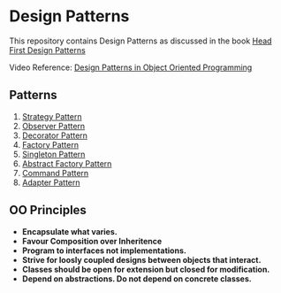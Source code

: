 # Design Patterns

This repository contains Design Patterns as discussed in the book [Head First Design Patterns](https://www.amazon.in/Head-First-Design-Patterns-Object-Oriented/dp/9385889753/ref=asc_df_9385889753/?tag=googleshopdes-21&linkCode=df0&hvadid=397005666406&hvpos=&hvnetw=g&hvrand=14080389639540461079&hvpone=&hvptwo=&hvqmt=&hvdev=c&hvdvcmdl=&hvlocint=&hvlocphy=9298819&hvtargid=pla-1149853199252&psc=1&ext_vrnc=hi)

Video Reference: [Design Patterns in Object Oriented Programming](https://www.youtube.com/playlist?list=PLrhzvIcii6GNjpARdnO4ueTUAVR9eMBpc)

## Patterns

1. [Strategy Pattern](/Strategy/README.md)
2. [Observer Pattern](/Observer/README.md)
3. [Decorator Pattern](/Decorator/README.md)
4. [Factory Pattern](/Factory/README.md)
5. [Singleton Pattern](/Singleton/README.md)
6. [Abstract Factory Pattern](/AbstractFactory/README.md)
7. [Command Pattern](/Command/README.md)
8. [Adapter Pattern](/Adapter/README.md)

## OO Principles

-   **Encapsulate what varies.**
-   **Favour Composition over Inheritence**
-   **Program to interfaces not implementations.**
-   **Strive for loosly coupled designs between objects that interact.**
-   **Classes should be open for extension but closed for modification.**
-   **Depend on abstractions. Do not depend on concrete classes.**
